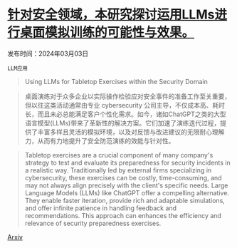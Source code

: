 # [针对安全领域，本研究探讨运用LLMs进行桌面模拟训练的可能性与效果。](https://arxiv.org/abs/2403.01626)

发布时间：2024年03月03日

`LLM应用`

> Using LLMs for Tabletop Exercises within the Security Domain

> 桌面演练对于众多企业以实际操作检验应对安全事件的准备工作至关重要，但以往这类活动通常由专业 cybersecurity 公司主导，不仅成本高、耗时长，而且未必总能满足客户个性化需求。如今，诸如ChatGPT之类的大型语言模型(LLMs)带来了革新性的解决方案。它们加速了演练迭代过程，提供了丰富多样且灵活的模拟环境，以及对反馈与改进建议的无限耐心理解力，从而有力地提升了安全防范演练的效能与针对性。

> Tabletop exercises are a crucial component of many company's strategy to test and evaluate its preparedness for security incidents in a realistic way. Traditionally led by external firms specializing in cybersecurity, these exercises can be costly, time-consuming, and may not always align precisely with the client's specific needs. Large Language Models (LLMs) like ChatGPT offer a compelling alternative. They enable faster iteration, provide rich and adaptable simulations, and offer infinite patience in handling feedback and recommendations. This approach can enhances the efficiency and relevance of security preparedness exercises.

[Arxiv](https://arxiv.org/abs/2403.01626)
